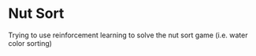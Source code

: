 # Nut Sort

Trying to use reinforcement learning to solve the nut sort game (i.e. water color sorting)
